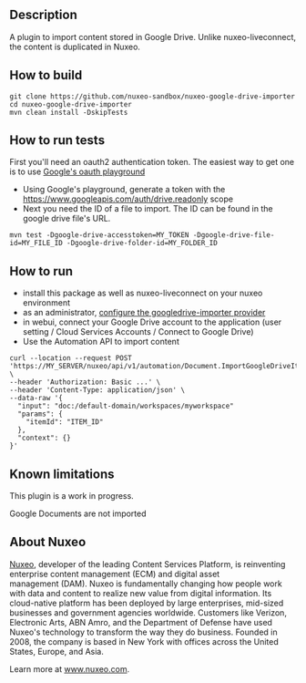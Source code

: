 ## Description

A plugin to import content stored in Google Drive. Unlike nuxeo-liveconnect, the content is duplicated in Nuxeo.

## How to build
```
git clone https://github.com/nuxeo-sandbox/nuxeo-google-drive-importer
cd nuxeo-google-drive-importer
mvn clean install -DskipTests
```

## How to run tests

First you'll need an oauth2 authentication token. The easiest way to get one is to use [Google's oauth playground](https://developers.google.com/oauthplayground)

- Using Google's playground, generate a token with the https://www.googleapis.com/auth/drive.readonly scope
- Next you need the ID of a file to import. The ID can be found in the google drive file's URL. 

```
mvn test -Dgoogle-drive-accesstoken=MY_TOKEN -Dgoogle-drive-file-id=MY_FILE_ID -Dgoogle-drive-folder-id=MY_FOLDER_ID
```

## How to run

- install this package as well as nuxeo-liveconnect on your nuxeo environment
- as an administrator, [configure the googledrive-importer provider](https://doc.nuxeo.com/nxdoc/nuxeo-live-connect/#setting-up-live-connect-for-google-drive)
- in webui, connect your Google Drive account to the application (user setting / Cloud Services Accounts / Connect to Google Drive)
- Use the Automation API to import content

```
curl --location --request POST 'https://MY_SERVER/nuxeo/api/v1/automation/Document.ImportGoogleDriveItem' \
--header 'Authorization: Basic ...' \
--header 'Content-Type: application/json' \
--data-raw '{
  "input": "doc:/default-domain/workspaces/myworkspace"
  "params": {
    "itemId": "ITEM_ID"
  },
  "context": {}
}'
```

## Known limitations
This plugin is a work in progress.

Google Documents are not imported

## About Nuxeo
[Nuxeo](www.nuxeo.com), developer of the leading Content Services Platform, is reinventing enterprise content management (ECM) and digital asset management (DAM). Nuxeo is fundamentally changing how people work with data and content to realize new value from digital information. Its cloud-native platform has been deployed by large enterprises, mid-sized businesses and government agencies worldwide. Customers like Verizon, Electronic Arts, ABN Amro, and the Department of Defense have used Nuxeo's technology to transform the way they do business. Founded in 2008, the company is based in New York with offices across the United States, Europe, and Asia.

Learn more at www.nuxeo.com.
